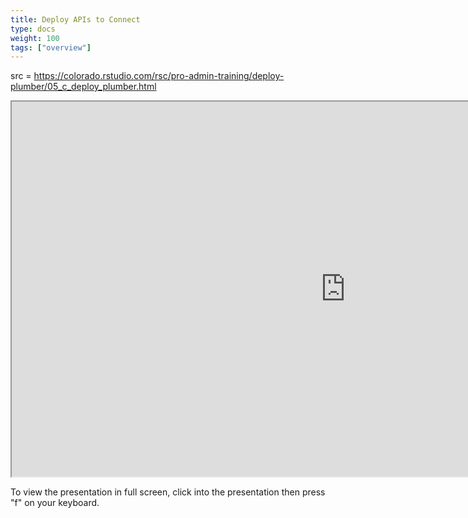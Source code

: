 ```yaml
---
title: Deploy APIs to Connect
type: docs
weight: 100
tags: ["overview"]
---
```


src = https://colorado.rstudio.com/rsc/pro-admin-training/deploy-plumber/05_c_deploy_plumber.html

<iframe src="https://colorado.rstudio.com/rsc/pro-admin-training/deploy-plumber/05_c_deploy_plumber.html" width="1067px" height="600px">
</iframe>


To view the presentation in full screen, click into the presentation then press "f" on your keyboard.

